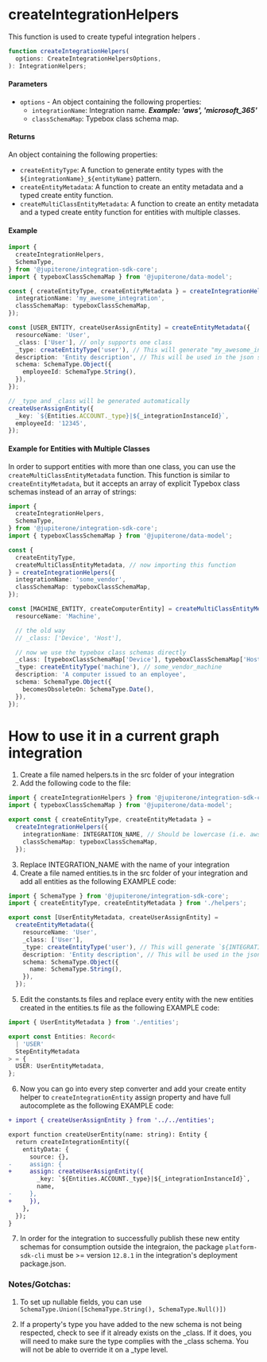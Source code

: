 # createIntegrationHelpers

This function is used to create typeful integration helpers .

```typescript
function createIntegrationHelpers(
  options: CreateIntegrationHelpersOptions,
): IntegrationHelpers;
```

#### Parameters

- `options` - An object containing the following properties:
  - `integrationName`: Integration name. **_Example: 'aws', 'microsoft_365'_**
  - `classSchemaMap`: Typebox class schema map.

#### Returns

An object containing the following properties:

- `createEntityType`: A function to generate entity types with the
  `${integrationName}_${entityName}` pattern.
- `createEntityMetadata`: A function to create an entity metadata and a typed
  create entity function.
- `createMultiClassEntityMetadata`: A function to create an entity metadata and
  a typed create entity function for entities with multiple classes.

#### Example

```typescript
import {
  createIntegrationHelpers,
  SchemaType,
} from '@jupiterone/integration-sdk-core';
import { typeboxClassSchemaMap } from '@jupiterone/data-model';

const { createEntityType, createEntityMetadata } = createIntegrationHelpers({
  integrationName: 'my_awesome_integration',
  classSchemaMap: typeboxClassSchemaMap,
});

const [USER_ENTITY, createUserAssignEntity] = createEntityMetadata({
  resourceName: 'User',
  _class: ['User'], // only supports one class
  _type: createEntityType('user'), // This will generate "my_awesome_integration_user", but you are free to not use the createEntityType helper
  description: 'Entity description', // This will be used in the json schema
  schema: SchemaType.Object({
    employeeId: SchemaType.String(),
  }),
});

// _type and _class will be generated automatically
createUserAssignEntity({
  _key: `${Entities.ACCOUNT._type}|${_integrationInstanceId}`,
  employeeId: '12345',
});
```

#### Example for Entities with Multiple Classes

In order to support entities with more than one class, you can use the
`createMultiClassEntityMetadata` function. This function is similar to
`createEntityMetadata`, but it accepts an array of explicit Typebox class
schemas instead of an array of strings:

```typescript
import {
  createIntegrationHelpers,
  SchemaType,
} from '@jupiterone/integration-sdk-core';
import { typeboxClassSchemaMap } from '@jupiterone/data-model';

const {
  createEntityType,
  createMultiClassEntityMetadata, // now importing this function
} = createIntegrationHelpers({
  integrationName: 'some_vendor',
  classSchemaMap: typeboxClassSchemaMap,
});

const [MACHINE_ENTITY, createComputerEntity] = createMultiClassEntityMetadata({
  resourceName: 'Machine',

  // the old way
  // _class: ['Device', 'Host'],

  // now we use the typebox class schemas directly
  _class: [typeboxClassSchemaMap['Device'], typeboxClassSchemaMap['Host']],
  _type: createEntityType('machine'), // some_vendor_machine
  description: 'A computer issued to an employee',
  schema: SchemaType.Object({
    becomesObsoleteOn: SchemaType.Date(),
  }),
});
```

# How to use it in a current graph integration

1. Create a file named helpers.ts in the src folder of your integration
2. Add the following code to the file:

```typescript
import { createIntegrationHelpers } from '@jupiterone/integration-sdk-core';
import { typeboxClassSchemaMap } from '@jupiterone/data-model';

export const { createEntityType, createEntityMetadata } =
  createIntegrationHelpers({
    integrationName: INTEGRATION_NAME, // Should be lowercase (i.e. aws)
    classSchemaMap: typeboxClassSchemaMap,
  });
```

3. Replace INTEGRATION_NAME with the name of your integration
4. Create a file named entities.ts in the src folder of your integration and add
   all entities as the following EXAMPLE code:

```typescript
import { SchemaType } from '@jupiterone/integration-sdk-core';
import { createEntityType, createEntityMetadata } from './helpers';

export const [UserEntityMetadata, createUserAssignEntity] =
  createEntityMetadata({
    resourceName: 'User',
    _class: ['User'],
    _type: createEntityType('user'), // This will generate `${INTEGRATION_NAME}_user`, but you are free to not use the createEntityType helper
    description: 'Entity description', // This will be used in the json schema
    schema: SchemaType.Object({
      name: SchemaType.String(),
    }),
  });
```

5. Edit the constants.ts files and replace every entity with the new entities
   created in the entities.ts file as the following EXAMPLE code:

```typescript
import { UserEntityMetadata } from './entities';

export const Entities: Record<
  | 'USER'
  StepEntityMetadata
> = {
  USER: UserEntityMetadata,
};
```

6. Now you can go into every step converter and add your create entity helper to
   `createIntegrationEntity` assign property and have full autocomplete as the
   following EXAMPLE code:

```diff
+ import { createUserAssignEntity } from '../../entities';

export function createUserEntity(name: string): Entity {
  return createIntegrationEntity({
    entityData: {
      source: {},
-     assign: {
+     assign: createUserAssignEntity({
        _key: `${Entities.ACCOUNT._type}|${_integrationInstanceId}`,
        name,
-     },
+     }),
    },
  });
}
```

7. In order for the integration to successfully publish these new entity schemas
   for consumption outside the integraion, the package `platform-sdk-cli` must
   be >= version `12.8.1` in the integration's deployment package.json.

### Notes/Gotchas:

1. To set up nullable fields, you can use
   `SchemaType.Union([SchemaType.String(), SchemaType.Null()])`

2. If a property's type you have added to the new schema is not being respected,
   check to see if it already exists on the \_class. If it does, you will need
   to make sure the type complies with the \_class schema. You will not be able
   to override it on a \_type level.
